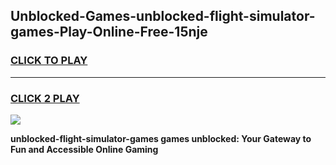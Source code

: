 
## Unblocked-Games-unblocked-flight-simulator-games-Play-Online-Free-15nje
<h3>
<a href="https://premium76.site?title=unblocked-flight-simulator-games&ref=26A">CLICK TO PLAY</a></h3>
<hr>

<h3>
<a href="https://premium76.site?title=unblocked-flight-simulator-games&ref=26A">CLICK 2 PLAY</a>
  
</h3>

<a href="https://premium76.site?title=unblocked-flight-simulator-games&ref=26A"><img src="https://clearcache.store/games.png"></a>


**unblocked-flight-simulator-games games unblocked: Your Gateway to Fun and Accessible Online Gaming**
